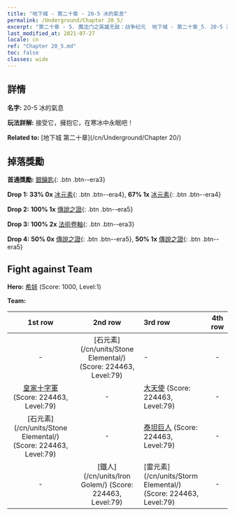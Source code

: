 ```yaml
---
title: "地下城 - 第二十章 - 20-5 冰的氣息"
permalink: /Underground/Chapter 20_5/
excerpt: "第二十章 - 5. 魔法门之英雄无敌：战争纪元  地下城 - 第二十章_5. 20-5 冰的氣息"
last_modified_at: 2021-07-27
locale: cn
ref: "Chapter 20_5.md"
toc: false
classes: wide
---
```


## 詳情

 **名字:** 20-5 冰的氣息

 **玩法詳解:**       接受它，擁抱它，在寒冰中永眠吧！

 **Related to:** [地下城 第二十章](/cn/Underground/Chapter 20/)

## 掉落獎勵

 **首通獎勵:** [銀鑰匙](/cn/Items/con_693/){: .btn .btn--era3}

 **Drop 1:** **33% 0x** [冰元素](/cn/Items/unt_264/){: .btn .btn--era4}, **67% 1x** [冰元素](/cn/Items/unt_264/){: .btn .btn--era4}

 **Drop 2:** **100% 1x** [傳說之證](/cn/Items/mat_81/){: .btn .btn--era5}

 **Drop 3:** **100% 2x** [法術卷軸](/cn/Items/con_694/){: .btn .btn--era3}

 **Drop 4:** **50% 0x** [傳說之證](/cn/Items/mat_74/){: .btn .btn--era5}, **50% 1x** [傳說之證](/cn/Items/mat_74/){: .btn .btn--era5}


## Fight against Team
 **Hero:** [希娃](/cn/heroes/Shiva/) (Score: 1000, Level:1)

 **Team:**


  | 1st row | 2nd row | 3rd row | 4th row |
  |:----:|:----:|:----|:----:|
  | - | [石元素](/cn/units/Stone Elemental/) (Score: 224463, Level:79)  | - | - |
  | [皇家十字軍](/cn/units/Swordsman/) (Score: 224463, Level:79)  | - | [大天使](/cn/units/Angel/) (Score: 224463, Level:79)  | - |
  | [石元素](/cn/units/Stone Elemental/) (Score: 224463, Level:79)  | - | [泰坦巨人](/cn/units/Giant/) (Score: 224463, Level:79)  | - |
  | - | [鐵人](/cn/units/Iron Golem/) (Score: 224463, Level:79)  | [雷元素](/cn/units/Storm Elemental/) (Score: 224463, Level:79)  | - |


